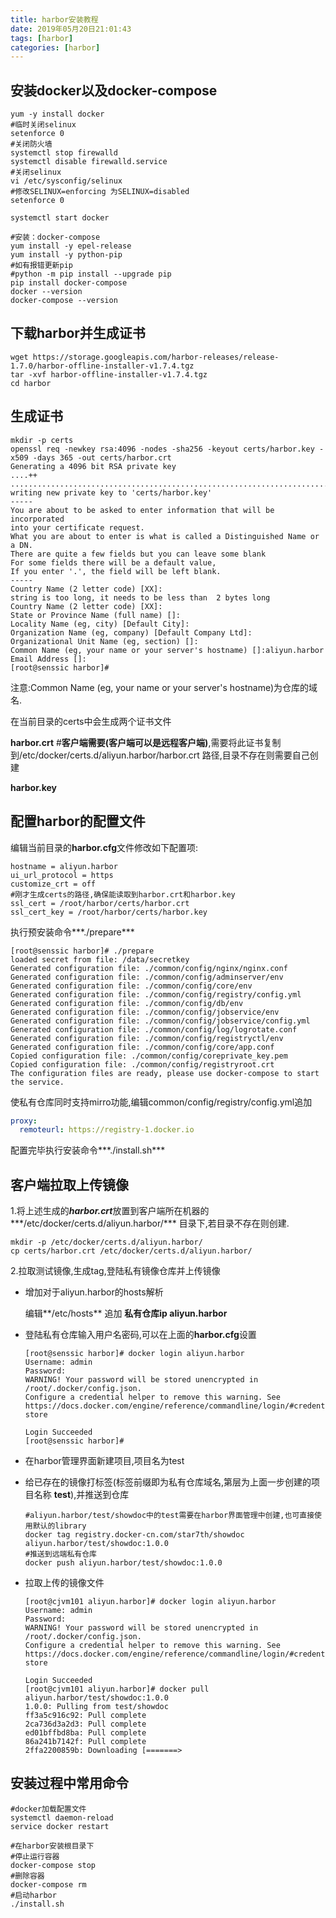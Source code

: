 ```yaml
---
title: harbor安装教程
date: 2019年05月20日21:01:43
tags: [harbor]
categories: [harbor]
---
```




## 安装docker以及docker-compose

```shell
yum -y install docker 
#临时关闭selinux
setenforce 0 
#关闭防火墙
systemctl stop firewalld 
systemctl disable firewalld.service
#关闭selinux
vi /etc/sysconfig/selinux
#修改SELINUX=enforcing 为SELINUX=disabled
setenforce 0

systemctl start docker

#安装：docker-compose
yum install -y epel-release
yum install -y python-pip
#如有报错更新pip
#python -m pip install --upgrade pip
pip install docker-compose 
docker --version 
docker-compose --version
```



## 下载harbor并生成证书

```shell
wget https://storage.googleapis.com/harbor-releases/release-1.7.0/harbor-offline-installer-v1.7.4.tgz
tar -xvf harbor-offline-installer-v1.7.4.tgz
cd harbor
```



## 生成证书

```shell
mkdir -p certs
openssl req -newkey rsa:4096 -nodes -sha256 -keyout certs/harbor.key -x509 -days 365 -out certs/harbor.crt 
Generating a 4096 bit RSA private key
....++
..............................................................................................................................................................................++
writing new private key to 'certs/harbor.key'
-----
You are about to be asked to enter information that will be incorporated
into your certificate request.
What you are about to enter is what is called a Distinguished Name or a DN.
There are quite a few fields but you can leave some blank
For some fields there will be a default value,
If you enter '.', the field will be left blank.
-----
Country Name (2 letter code) [XX]:
string is too long, it needs to be less than  2 bytes long
Country Name (2 letter code) [XX]:
State or Province Name (full name) []:
Locality Name (eg, city) [Default City]:
Organization Name (eg, company) [Default Company Ltd]:
Organizational Unit Name (eg, section) []:
Common Name (eg, your name or your server's hostname) []:aliyun.harbor
Email Address []:
[root@senssic harbor]# 
```

注意:Common Name (eg, your name or your server's hostname)为仓库的域名.

在当前目录的certs中会生成两个证书文件

**harbor.crt**  #**客户端需要(客户端可以是远程客户端)**,需要将此证书复制到/etc/docker/certs.d/aliyun.harbor/harbor.crt 路径,目录不存在则需要自己创建

**harbor.key**



## 配置harbor的配置文件

编辑当前目录的**harbor.cfg**文件修改如下配置项:

```properties
hostname = aliyun.harbor
ui_url_protocol = https
customize_crt = off
#刚才生成certs的路径,确保能读取到harbor.crt和harbor.key
ssl_cert = /root/harbor/certs/harbor.crt
ssl_cert_key = /root/harbor/certs/harbor.key
```

执行预安装命令***./prepare***

```shell
[root@senssic harbor]# ./prepare 
loaded secret from file: /data/secretkey
Generated configuration file: ./common/config/nginx/nginx.conf
Generated configuration file: ./common/config/adminserver/env
Generated configuration file: ./common/config/core/env
Generated configuration file: ./common/config/registry/config.yml
Generated configuration file: ./common/config/db/env
Generated configuration file: ./common/config/jobservice/env
Generated configuration file: ./common/config/jobservice/config.yml
Generated configuration file: ./common/config/log/logrotate.conf
Generated configuration file: ./common/config/registryctl/env
Generated configuration file: ./common/config/core/app.conf
Copied configuration file: ./common/config/coreprivate_key.pem
Copied configuration file: ./common/config/registryroot.crt
The configuration files are ready, please use docker-compose to start the service.
```

使私有仓库同时支持mirro功能,编辑common/config/registry/config.yml追加

```yml
proxy:
  remoteurl: https://registry-1.docker.io
```



配置完毕执行安装命令***./install.sh***



## 客户端拉取上传镜像

1.将上述生成的***harbor.crt***放置到客户端所在机器的***/etc/docker/certs.d/aliyun.harbor/*** 目录下,若目录不存在则创建.

```shell
mkdir -p /etc/docker/certs.d/aliyun.harbor/
cp certs/harbor.crt /etc/docker/certs.d/aliyun.harbor/
```

2.拉取测试镜像,生成tag,登陆私有镜像仓库并上传镜像

- 增加对于aliyun.harbor的hosts解析

  编辑**/etc/hosts**  追加 **私有仓库ip aliyun.harbor**

- 登陆私有仓库输入用户名密码,可以在上面的**harbor.cfg**设置

  ```shell
  [root@senssic harbor]# docker login aliyun.harbor
  Username: admin
  Password: 
  WARNING! Your password will be stored unencrypted in /root/.docker/config.json.
  Configure a credential helper to remove this warning. See
  https://docs.docker.com/engine/reference/commandline/login/#credentials-store
  
  Login Succeeded
  [root@senssic harbor]# 
  ```

- 在harbor管理界面新建项目,项目名为test

- 给已存在的镜像打标签(标签前缀即为私有仓库域名,第层为上面一步创建的项目名称 **test**),并推送到仓库

  ```shell
  #aliyun.harbor/test/showdoc中的test需要在harbor界面管理中创建,也可直接使用默认的library
  docker tag registry.docker-cn.com/star7th/showdoc aliyun.harbor/test/showdoc:1.0.0
  #推送到远端私有仓库
  docker push aliyun.harbor/test/showdoc:1.0.0
  ```

- 拉取上传的镜像文件

  ```shell
  [root@cjvm101 aliyun.harbor]# docker login aliyun.harbor
  Username: admin
  Password: 
  WARNING! Your password will be stored unencrypted in /root/.docker/config.json.
  Configure a credential helper to remove this warning. See
  https://docs.docker.com/engine/reference/commandline/login/#credentials-store
  
  Login Succeeded
  [root@cjvm101 aliyun.harbor]# docker pull aliyun.harbor/test/showdoc:1.0.0
  1.0.0: Pulling from test/showdoc
  ff3a5c916c92: Pull complete 
  2ca736d3a2d3: Pull complete 
  ed01bffbd8ba: Pull complete 
  86a241b7142f: Pull complete 
  2ffa2200859b: Downloading [=======> 
  ```

## 安装过程中常用命令

```shell
#docker加载配置文件
systemctl daemon-reload
service docker restart

#在harbor安装根目录下
#停止运行容器
docker-compose stop
#删除容器
docker-compose rm
#启动harbor
./install.sh
```